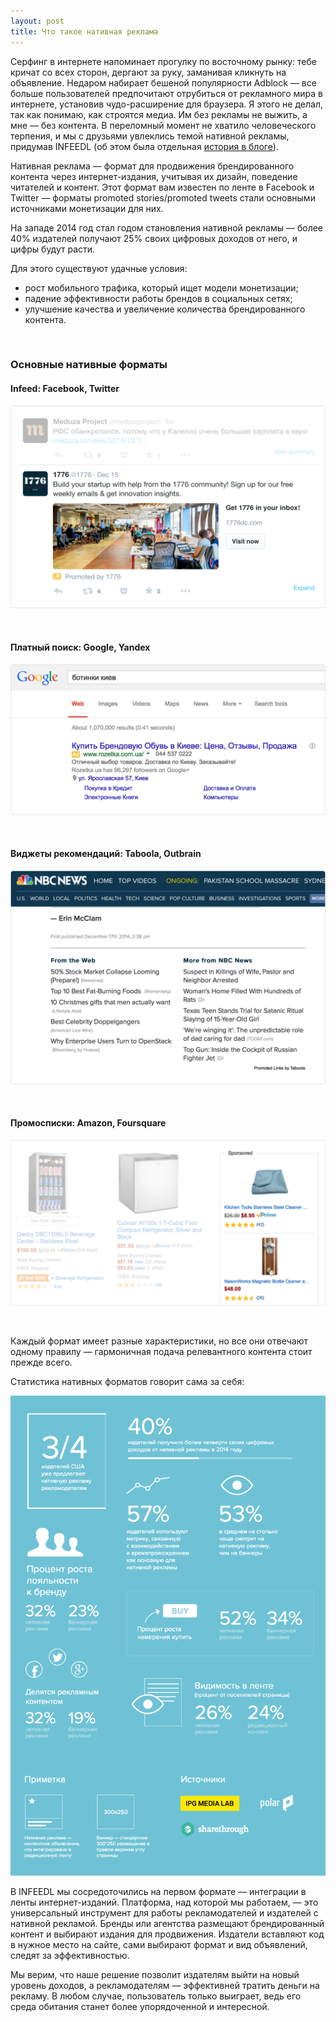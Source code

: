 ```yaml
---
layout: post
title: Что такое нативная реклама
---
```


<p>Серфинг в интернете напоминает прогулку по восточному рынку: тебе кричат со всех сторон, дергают за руку, заманивая кликнуть на объявление. Недаром набирает бешеной популярности Adblock — все больше пользователей предпочитают отрубиться от рекламного мира в интернете, установив чудо-расширение для браузера. Я этого не делал, так как понимаю, как строятся медиа. Им без рекламы не выжить, а мне — без контента. В переломный момент не хватило человеческого терпения, и мы с друзьями увлеклись темой нативной рекламы, придумав INFEEDL (об этом была отдельная <a href="/im-tired-of-ads/">история в блоге</a>).</p>

<p>Нативная реклама — формат для продвижения брендированного контента через интернет-издания, учитывая их дизайн, поведение читателей и контент. Этот формат вам известен по ленте в Facebook и Twitter — форматы promoted stories/promoted tweets стали основными источниками монетизации для них.</p>

<p>На западе 2014 год стал годом становления нативной рекламы — более 40% издателей получают 25% своих цифровых доходов от него, и цифры будут расти. </p>

<p style="margin-bottom:7px">Для этого существуют удачные условия:</p>
<ul>
  <li>рост мобильного трафика, который ищет модели монетизации;</li>
  <li>падение эффективности работы брендов в социальных сетях;</li>
  <li>улучшение качества и увеличение количества брендированного контента.</li>
</ul>

<br/>

<h3>Основные нативные форматы</h3>
<p>
  <h4>Infeed: Facebook, Twitter</h4>
  <img src="/images/about-native/social.png" class="responsive" />
  <p><br/></p>
  <h4>Платный поиск: Google, Yandex</h4>
  <img src="/images/about-native/search.png" class="responsive" />
  <p><br/></p>
  <h4>Виджеты рекомендаций: Taboola, Outbrain</h4>
  <img src="/images/about-native/related.png" class="responsive" />
  <p><br/></p>
  <h4>Промосписки: Amazon, Foursquare</h4>
  <img src="/images/about-native/amazon.png" class="responsive" />
</p>
<p><br/></p>
<p>Каждый формат имеет разные характеристики, но все они отвечают одному правилу — гармоничная подача релевантного контента стоит прежде всего.</p>

<p>Статистика нативных форматов говорит сама за себя:</p>
<img src="/images/about-native/native_info.png" class="responsive" />

<p>В INFEEDL мы сосредоточились на первом формате — интеграции в ленты интернет-изданий. Платформа, над которой мы работаем, — это универсальный инструмент для работы рекламодателей и издателей с нативной рекламой. Бренды или агентства размещают брендированный контент и выбирают издания для продвижения. Издатели вставляют код в нужное место на сайте, сами выбирают формат и вид объявлений, следят за эффективностью.</p>

<p>Мы верим, что наше решение позволит издателям выйти на новый уровень доходов, а рекламодателям — эффективней тратить деньги на рекламу. В любом случае, пользователь только выиграет, ведь его среда обитания станет более упорядоченной и интересной.</p>
